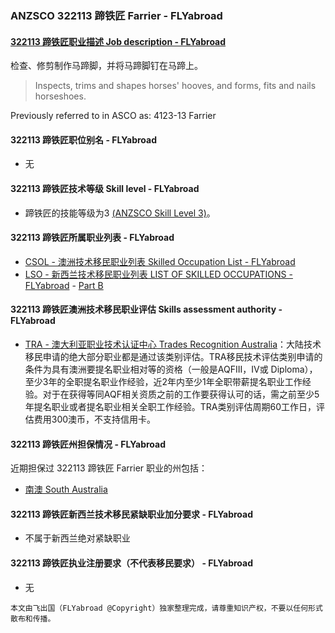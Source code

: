 ### ANZSCO 322113 蹄铁匠 Farrier - FLYabroad ###

#### [322113 蹄铁匠职业描述 Job description - FLYabroad](http://www.flyabroadvisa.com/anzsco/3221.html#322113)

检查、修剪制作马蹄脚，并将马蹄脚钉在马蹄上。

> Inspects, trims and shapes horses' hooves, and forms, fits and nails horseshoes.

Previously referred to in ASCO as:
4123-13 Farrier

#### 322113 蹄铁匠职位别名 - FLYabroad
 
- 无

#### 322113 蹄铁匠技术等级 Skill level - FLYabroad

- 蹄铁匠的技能等级为3 [(ANZSCO Skill Level 3)](http://www.flyabroadvisa.com/anzsco/)。

#### 322113 蹄铁匠所属职业列表 - FLYabroad

- [CSOL - 澳洲技术移民职业列表 Skilled Occupation List - FLYabroad](http://www.flyabroadvisa.com/sol/)
- [LSO - 新西兰技术移民职业列表 LIST OF SKILLED OCCUPATIONS - FLYabroad](http://nz.flyabroadvisa.com/lso/) - [Part B](partb)

#### 322113 蹄铁匠澳洲技术移民职业评估 Skills assessment authority - FLYabroad

- [TRA - 澳大利亚职业技术认证中心 Trades Recognition Australia](http://www.flyabroadvisa.com/ass/tra.html)：大陆技术移民申请的绝大部分职业都是通过该类别评估。TRA移民技术评估类别申请的条件为具有澳洲要提名职业相对等的资格（一般是AQFIII，IV或 Diploma），至少3年的全职提名职业作经验，近2年内至少1年全职带薪提名职业工作经验。对于在获得等同AQF相关资质之前的工作要获得认可的话，需之前至少5年提名职业或者提名职业相关全职工作经验。TRA类别评估周期60工作日，评估费用300澳币，不支持信用卡。

#### 322113 蹄铁匠州担保情况 - FLYabroad

近期担保过 322113 蹄铁匠 Farrier 职业的州包括：

- [南澳 South Australia](http://www.flyabroadvisa.com/zdb/sa.html)

#### 322113 蹄铁匠新西兰技术移民紧缺职业加分要求 - FLYabroad

- 不属于新西兰绝对紧缺职业

#### 322113 蹄铁匠执业注册要求（不代表移民要求） - FLYabroad

- 无

`本文由飞出国（FLYabroad @Copyright）独家整理完成，请尊重知识产权，不要以任何形式散布和传播。`
